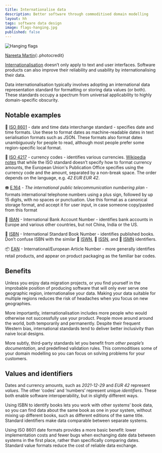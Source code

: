 ```yaml
---
title: Internationalise data
description: Better software through commoditised domain modelling
layout: hh
tags: software data design
image: flags-hanging.jpg
published: false
---
```


![Hanging flags](flags-hanging.jpg)

[Nareeta Martin](https://unsplash.com/photos/iPp_KIsFBnI){:.photocredit}

[Internationalisation](https://en.wikipedia.org/wiki/Internationalization_and_localization (I18N))
doesn’t only apply to text and user interfaces.
Software products can also improve their reliability and usability by internationalising their data.

Data internationalisation typically involves adopting an international data representation standard for formatting or storing data values (or both).
These standards occupy a spectrum from universal applicability to highly domain-specific obscurity.

## Notable examples

📆 [ISO 8601](https://en.wikipedia.org/wiki/ISO_8601) -
date and time data interchange standard -
specifies date and time formats.
Use these to format dates as machine-readable dates in text serialisation formats such as JSON.
These formats also format dates unambiguously for people to read, although most people prefer some region-specific local format.

🧧 [ISO 4217](https://en.wikipedia.org/wiki/ISO_4217) - currency codes -
identifies various currencies.
[Wikipedia notes](https://en.wikipedia.org/wiki/ISO_4217#Position_of_ISO_4217_code_in_amounts)
that while the ISO standard doesn’t specify how to format currency amounts,
the European Union's Publication Office specifies using the currency code and the amount, separated by a non-break space.
The order depends on the language, e.g. _42 EUR_ _EUR 42_.

☎️ [E.164](https://en.wikipedia.org/wiki/E.164) -
_The international public telecommunication numbering plan_ -
formats international telephone numbers using a plus sign, followed by up 15 digits, with no spaces or punctuation.
Use this format as a canonical storage format, and accept it for user input, in case someone copy/pasted from this format

🧧 [IBAN](https://en.wikipedia.org/wiki/International_Bank_Account_Number) -
International Bank Account Number -
identifies bank accounts in Europe and various other countries, but not China, India or the US. 

📕 [ISBN](https://en.wikipedia.org/wiki/International_Standard_Book_Number) -
International Standard Book Number -
identifies published books.
Don’t confuse ISBN with the similar
🍷 [ISWN](https://en.wikipedia.org/wiki/ISWN),
📰 [ISSN](https://en.wikipedia.org/wiki/International_Standard_Serial_Number), and
🎼 [ISMN](https://en.wikipedia.org/wiki/International_Standard_Music_Number) identifiers.

📦 [EAN](https://en.wikipedia.org/wiki/International_Article_Number) -
International/European Article Number -
more generally identifies retail products,
and appear on product packaging as the familiar bar codes.

## Benefits

Unless you enjoy data migration projects, or you find yourself in the improbable position of producing software that will only ever serve one geographic region, internationalise your data.
Making your data suitable for multiple regions reduces the risk of headaches when you focus on new geographies.

More importantly, internationalisation includes more people who would otherwise not successfully use your product.
People move around around the world, both temporarily and permanently.
Despite their frequent Western bias, international standards tend to deliver better inclusivity than naive local designs.

More subtly, third-party standards let you benefit from _other people’s documentation_,
and predefined validation rules.
This commoditises some of your domain modelling so you can focus on solving problems for your customers.

## Values and identifiers

Dates and currency amounts, such as _2021-12-29_ and _EUR 42_ represent _values_.
The other ‘codes’ and ‘numbers’ represent unique _identifiers_.
These both enable software interoperability, but in slightly different ways.

Using ISBN to identify books lets you work with other systems’ book data, so you can find data about the same book as one in your system, without mixing up different books, such as different editions of the same title.
Standard identifiers make data comparable between separate systems.

Using ISO 8601 date formats provides a more basic benefit: lower implementation costs and fewer bugs when exchanging date data between systems in the first place, rather than specifically comparing dates.
Standard value formats reduce the cost of reliable data exchange.
